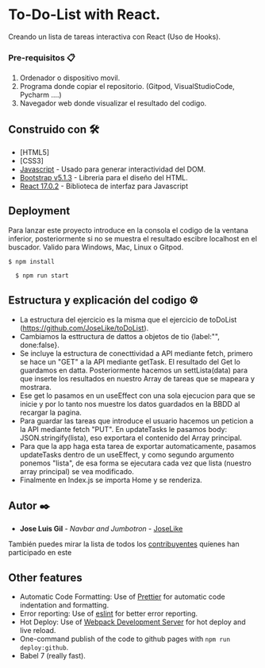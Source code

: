 # To-Do-List with React.

Creando un lista de tareas interactiva con React (Uso de Hooks).

### Pre-requisitos 📋

1. Ordenador o dispositivo movil.
2. Programa donde copiar el repositorio. (Gitpod, VisualStudioCode, Pycharm ....)
3. Navegador web donde visualizar el resultado del codigo.


## Construido con 🛠️

* [HTML5] 
* [CSS3]  
* [Javascript](https://www.javascript.com/) - Usado para generar interactividad del DOM.
* [Bootstrap v5.1.3](https://getbootstrap.com/) - Libreria para el diseño del HTML.
* [React 17.0.2](https://es.reactjs.org/) - Biblioteca de interfaz para Javascript


## Deployment

Para lanzar este proyecto introduce en la consola el codigo de la ventana inferior, posteriormente si no se muestra el resultado escibre localhost en el buscador.
Valido para Windows, Mac, Linux o Gitpod.
```
$ npm install
```

```bash
  $ npm run start
```



## Estructura y explicación del codigo ⚙️

* La estructura del ejercicio es la misma que el ejercicio de toDoList (https://github.com/JoseLike/toDoList).
* Cambiamos la esttructura de dattos a objetos de tio {label:"", done:false}.
* Se incluye la estructura de conecttividad  a API mediante fetch, primero se hace un "GET" a la API mediante getTask. El resultado del Get lo guardamos en datta. Posteriormente hacemos un settLista(data) para que inserte los resultados en nuestro Array de tareas que se mapeara y mostrara. 
* Ese get lo pasamos en un useEffect con una sola ejecucion para que se inicie y por lo tanto nos muestre los datos guardados en la BBDD al recargar la pagina.
* Para guardar las tareas que introduce el usuario hacemos un peticion a la API mediante fetch "PUT". En updateTasks le pasamos body: JSON.stringify(lista), eso exportara el contenido del Array principal.
* Para que la app haga esta tarea de exportar automaticamente, pasamos updateTasks dentro de un useEffect, y como segundo argumento ponemos "lista", de esa forma se ejecutara cada vez que lista (nuestro array principal) se vea modificado.
* Finalmente en Index.js se importa Home y se renderiza.


## Autor ✒️

* **Jose Luis Gil** - *Navbar and Jumbotron* - [JoseLike](https://github.com/JoseLike)


También puedes mirar la lista de todos los [contribuyentes](https://github.com/JoseLike/traffic-light) quíenes han participado en este 



## Other features

- Automatic Code Formatting: Use of [Prettier](https://prettier.io/) for automatic code indentation and formatting.
- Error reporting: Use of [eslint](https://eslint.org/) for better error reporting.
- Hot Deploy: Use of [Webpack Development Server](https://webpack.js.org/configuration/dev-server/) for hot deploy and live reload.
- One-command publish of the code to github pages with `npm run deploy:github`.
- Babel 7 (really fast).